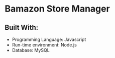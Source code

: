# Bamazon Store Manager

## Built With:
* Programming Language: Javascript
* Run-time environment: Node.js
* Database: MySQL
